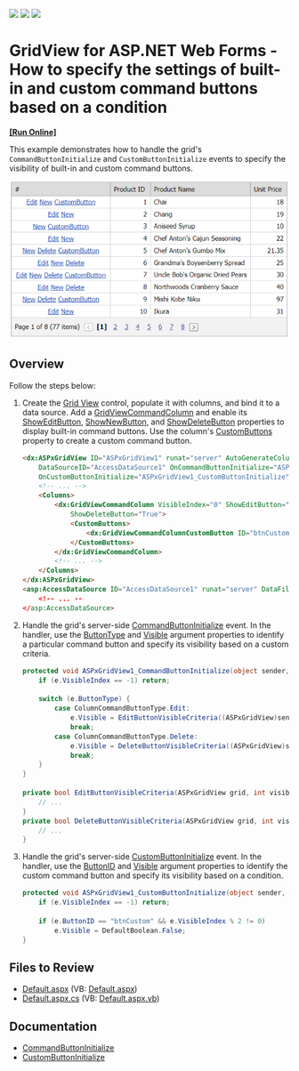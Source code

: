 <!-- default badges list -->
![](https://img.shields.io/endpoint?url=https://codecentral.devexpress.com/api/v1/VersionRange/128543079/15.1.3%2B)
[![](https://img.shields.io/badge/Open_in_DevExpress_Support_Center-FF7200?style=flat-square&logo=DevExpress&logoColor=white)](https://supportcenter.devexpress.com/ticket/details/E3028)
[![](https://img.shields.io/badge/📖_How_to_use_DevExpress_Examples-e9f6fc?style=flat-square)](https://docs.devexpress.com/GeneralInformation/403183)
<!-- default badges end -->
# GridView for ASP.NET Web Forms - How to specify the settings of built-in and custom command buttons based on a condition
<!-- run online -->
**[[Run Online]](https://codecentral.devexpress.com/128543079/)**
<!-- run online end -->

This example demonstrates how to handle the grid's `CommandButtonInitialize` and `CustomButtonInitialize` events to specify the visibility of built-in and custom command buttons.

![Buttons](buttonVisibility.png)

## Overview

Follow the steps below:

1. Create the [Grid View](https://docs.devexpress.com/AspNet/DevExpress.Web.ASPxGridView) control, populate it with columns, and bind it to a data source. Add a [GridViewCommandColumn](https://docs.devexpress.com/AspNet/DevExpress.Web.GridViewCommandColumn) and enable its [ShowEditButton](https://docs.devexpress.com/AspNet/DevExpress.Web.GridViewCommandColumn.ShowEditButton), [ShowNewButton](https://docs.devexpress.com/AspNet/DevExpress.Web.GridViewCommandColumn.ShowNewButton), and [ShowDeleteButton](https://docs.devexpress.com/AspNet/DevExpress.Web.GridViewCommandColumn.ShowDeleteButton) properties to display built-in command buttons. Use the column's [CustomButtons](https://docs.devexpress.com/AspNet/DevExpress.Web.GridViewCommandColumn.CustomButtons) property to create a custom command button.

    ```aspx
    <dx:ASPxGridView ID="ASPxGridView1" runat="server" AutoGenerateColumns="False" KeyFieldName="ProductID"
        DataSourceID="AccessDataSource1" OnCommandButtonInitialize="ASPxGridView1_CommandButtonInitialize"
        OnCustomButtonInitialize="ASPxGridView1_CustomButtonInitialize">
        <!-- ... -->
        <Columns>
            <dx:GridViewCommandColumn VisibleIndex="0" ShowEditButton="True" ShowNewButton="True"
                ShowDeleteButton="True">
                <CustomButtons>
                    <dx:GridViewCommandColumnCustomButton ID="btnCustom" Text="CustomButton" />
                </CustomButtons>
            </dx:GridViewCommandColumn>
            <!-- ... -->
        </Columns>
    </dx:ASPxGridView>
    <asp:AccessDataSource ID="AccessDataSource1" runat="server" DataFile="~/App_Data/nwind.mdb"
        <!-- ... --
    </asp:AccessDataSource>
    ```

2. Handle the grid's server-side [CommandButtonInitialize](https://docs.devexpress.com/AspNet/DevExpress.Web.ASPxGridView.CommandButtonInitialize) event. In the handler, use the [ButtonType](https://docs.devexpress.com/AspNet/DevExpress.Web.ASPxGridViewCommandButtonEventArgs.ButtonType) and [Visible](https://docs.devexpress.com/AspNet/DevExpress.Web.ASPxGridCommandButtonEventArgs.Visible) argument properties to identify a particular command button and specify its visibility based on a custom criteria.

    ```csharp
    protected void ASPxGridView1_CommandButtonInitialize(object sender, ASPxGridViewCommandButtonEventArgs e) {
        if (e.VisibleIndex == -1) return;

        switch (e.ButtonType) {
            case ColumnCommandButtonType.Edit:
                e.Visible = EditButtonVisibleCriteria((ASPxGridView)sender, e.VisibleIndex);
                break;
            case ColumnCommandButtonType.Delete:
                e.Visible = DeleteButtonVisibleCriteria((ASPxGridView)sender, e.VisibleIndex);
                break;
        }
    }

    private bool EditButtonVisibleCriteria(ASPxGridView grid, int visibleIndex) {
        // ...
    }
    private bool DeleteButtonVisibleCriteria(ASPxGridView grid, int visibleIndex) {
        // ...
    }
    ```

3. Handle the grid's server-side [CustomButtonInitialize](https://docs.devexpress.com/AspNet/DevExpress.Web.ASPxGridView.CustomButtonInitialize) event. In the handler, use the [ButtonID](https://docs.devexpress.com/AspNet/DevExpress.Web.ASPxGridCustomCommandButtonEventArgs.ButtonID) and [Visible](https://docs.devexpress.com/AspNet/DevExpress.Web.ASPxGridCustomCommandButtonEventArgs.Visible) argument properties to identify the custom command button and specify its visibility based on a condition.

    ```csharp
    protected void ASPxGridView1_CustomButtonInitialize(object sender, ASPxGridViewCustomButtonEventArgs e) {
        if (e.VisibleIndex == -1) return;

        if (e.ButtonID == "btnCustom" && e.VisibleIndex % 2 != 0)
            e.Visible = DefaultBoolean.False;
    }
    ```

## Files to Review

* [Default.aspx](./CS/WebSite/Default.aspx) (VB: [Default.aspx](./VB/WebSite/Default.aspx))
* [Default.aspx.cs](./CS/WebSite/Default.aspx.cs) (VB: [Default.aspx.vb](./VB/WebSite/Default.aspx.vb))

## Documentation

* [CommandButtonInitialize](https://docs.devexpress.com/AspNet/DevExpress.Web.ASPxGridView.CommandButtonInitialize)
* [CustomButtonInitialize](https://docs.devexpress.com/AspNet/DevExpress.Web.ASPxGridView.CustomButtonInitialize)

